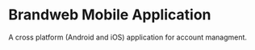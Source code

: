 # Brandweb Mobile Application

A cross platform (Android and iOS) application for account managment.
